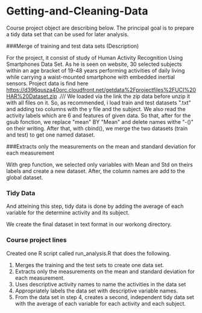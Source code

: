 # Getting-and-Cleaning-Data

Course project object are describing below. The principal goal is to prepare a tidy data set that can be used for later analysis. 

###Merge of training and test data sets (Description) 

For the project, it consist of study of Human Activity Recognition Using Smartphones Data Set. As he is seen on website, 30 selected subjects within an age bracket of 19-48 years performing activities of daily living while carrying a waist-mounted smartphone with embedded inertial sensors.
Project data is find here https://d396qusza40orc.cloudfront.net/getdata%2Fprojectfiles%2FUCI%20HAR%20Dataset.zip .///
We loaded via the link the zip data before unzip it with all files on it. So, as recommended, i load train and test datasets ".txt" and adding txo columns with the y file and the subject. 
We also read the activity labels which are 6 and features of given data. 
So that, after for the gsub fonction, we replace "mean" BY "Mean" and delete names withe "-()" on their writing.
After that, with cbind(), we merge the two datasets (train and test) to get one named dataset. 

###Extracts only the measurements on the mean and standard deviation for each measurement

With grep function, we selected only variables with Mean and Std on theirs labels and create a new dataset.
After, the column names are add to the global dataset. 

### Tidy Data

And atteining this step, tidy data is done by adding the average of each variable for the determine activity and its subject. 

We create the final dataset in text format in our workong directory. 

### Course project lines 

Created one R script called run_analysis.R that does the following. 
1. Merges the training and the test sets to create one data set.
2. Extracts only the measurements on the mean and standard deviation for each measurement. 
3. Uses descriptive activity names to name the activities in the data set
4. Appropriately labels the data set with descriptive variable names. 
5. From the data set in step 4, creates a second, independent tidy data set with the average of each variable for each activity and each subject.

